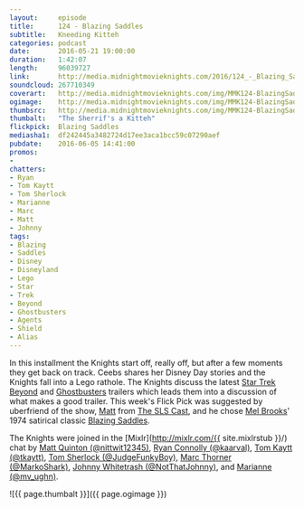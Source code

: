 ```yaml
---
layout:     episode
title:      124 - Blazing Saddles
subtitle:   Kneeding Kitteh
categories: podcast
date:       2016-05-21 19:00:00
duration:   1:42:07
length:     96039727
link:       http://media.midnightmovieknights.com/2016/124_-_Blazing_Saddles.m4a
soundcloud: 267710349
coverart:   http://media.midnightmovieknights.com/img/MMK124-BlazingSaddles-1400x1400.png
ogimage:    http://media.midnightmovieknights.com/img/MMK124-BlazingSaddles-750x750.png
thumbsrc:   http://media.midnightmovieknights.com/img/MMK124-BlazingSaddles-200x200.png
thumbalt:   "The Sherrif's a Kitteh"
flickpick:  Blazing Saddles
mediasha1:  df242445a3482724d17ee3aca1bcc59c07290aef
pubdate:    2016-06-05 14:41:00
promos:
-
chatters:
- Ryan
- Tom Kaytt
- Tom Sherlock
- Marianne
- Marc
- Matt
- Johnny
tags:
- Blazing
- Saddles
- Disney
- Disneyland
- Lego
- Star
- Trek
- Beyond
- Ghostbusters
- Agents
- Shield
- Alias
---
```

In this installment the Knights start off, really off, but after a few moments they get back on track. Ceebs shares her Disney Day stories and the Knights fall into a Lego rathole. The Knights discuss the latest [Star Trek Beyond](http://www.imdb.com/title/tt2660888/) and [Ghostbusters](http://www.imdb.com/title/tt1289401/) trailers which leads them into a discussion of what makes a good trailer. This week's Flick Pick was suggested by uberfriend of the show, [Matt](https://twitter.com/nittwit12345) from [The SLS Cast](http://slscast.com), and he chose [Mel Brooks](http://www.imdb.com/name/nm0000316/)' 1974 satirical classic [Blazing Saddles](http://www.imdb.com/title/tt0071230/).

The Knights were joined in the [Mixlr](http://mixlr.com/{{ site.mixlrstub }}/) chat by [Matt Quinton (@nittwit12345)](https://twitter.com/nittwit12345), [Ryan Connolly (@kaarval)](https://twitter.com/kaarval), [Tom Kaytt (@tkaytt)](https://twitter.com/tkaytt), [Tom Sherlock (@JudgeFunkyBoy)](https://twitter.com/JudgeFunkyBoy), [Marc Thorner (@MarkoShark)](https://twitter.com/MarkoShark), [Johnny Whitetrash (@NotThatJohnny)](https://twitter.com/NotThatJohnny), and [Marianne (@mv_ughn)](https://twitter.com/mv_ughn).

![{{ page.thumbalt }}]({{ page.ogimage }})
